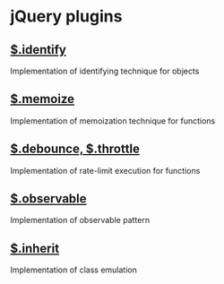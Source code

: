jQuery plugins
==============

[$.identify](https://github.com/dfilatov/jquery-plugins/tree/master/src/jquery.identify)
----------------------------------------------------------------------------------------
Implementation of identifying technique for objects

[$.memoize](https://github.com/dfilatov/jquery-plugins/tree/master/src/jquery.memoize)
--------------------------------------------------------------------------------------
Implementation of memoization technique for functions

[$.debounce, $.throttle](https://github.com/dfilatov/jquery-plugins/tree/master/src/jquery.debounce)
----------------------------------------------------------------------------------------------------
Implementation of rate-limit execution for functions

[$.observable](https://github.com/dfilatov/jquery-plugins/tree/master/src/jquery.observable)
--------------------------------------------------------------------------------------------
Implementation of observable pattern

[$.inherit](https://github.com/dfilatov/jquery-plugins/tree/master/src/jquery.inherit)
--------------------------------------------------------------------------------------
Implementation of class emulation